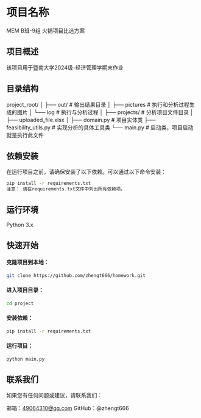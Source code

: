 # 项目名称
MEM B班-9组 火锅项目比选方案

## 项目概述
该项目用于暨南大学2024级-经济管理学期末作业

## 目录结构
project_root/
│
├── out/                  # 输出结果目录
│   ├── pictures          # 执行和分析过程生成的图片
│   └── log               # 执行与分析过程
│
├── projects/             # 分析项目文件目录
│   ├── uploaded_file.xlsx
│
├── domain.py             # 项目实体类
├── feasibility_utils.py  # 实现分析的具体工具类
└── main.py               # 启动类，项目启动就是执行此文件


## 依赖安装
在运行项目之前，请确保安装了以下依赖。可以通过以下命令安装：

```bash
pip install -r requirements.txt
注意： 请在requirements.txt文件中列出所有依赖项。
```

## 运行环境
Python 3.x

## 快速开始
#### 克隆项目到本地：
```bash
git clone https://github.com/zhengt666/homework.git
```
#### 进入项目目录：
```bash
cd project
```
#### 安装依赖：
```bash
pip install -r requirements.txt
```
#### 运行项目：
```bash
python main.py
```

## 联系我们
如果您有任何问题或建议，请联系我们：

邮箱：49064310@qq.com
GitHub：@zhengt666
